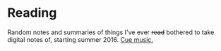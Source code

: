 # Reading

Random notes and summaries of things I've ever ~~read~~ bothered to take digital notes of, starting
summer 2016. [Cue music.](https://www.youtube.com/watch?v=ebXbLfLACGM)
